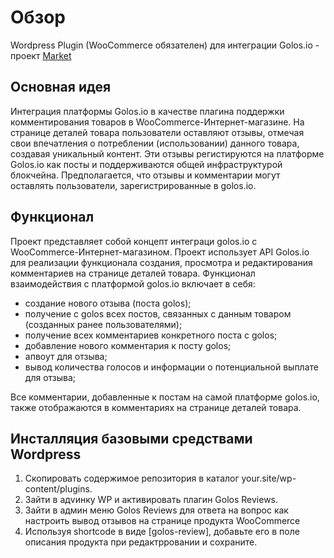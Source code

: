 # Обзор

Wordpress Plugin (WooCommerce обязателен) для интеграции Golos.io - проект [Market](https://golwp.wecandevelopit.com/)

## Основная идея

Интеграция платформы Golos.io в качестве плагина поддержки комментирования товаров в WooCommerce-Интернет-магазине. 
На странице деталей товара пользователи оставляют отзывы, отмечая свои впечатления о потреблении (использовании) данного товара, создавая уникальный контент. Эти отзывы регистируются на платформе Golos.io как посты и поддерживаются общей инфраструктурой блокчейна.
Предполагается, что отзывы и комментарии могут оставлять пользователи, зарегистрированные в golos.io.

## Функционал

Проект представляет собой концепт интеграци golos.io с  WooCommerce-Интернет-магазином. Проект использует API Golos.io для реализации функционала создания, просмотра и редактирования комментариев на странице деталей товара.
Функционал взаимодействия с платформой golos.io включает в себя:
- создание нового отзыва (поста golos);
- получение с golos всех постов, связанных с данным товаром (созданных ранее пользователями);
- получение всех комментариев конкретного поста с golos;
- добавление нового комментария к посту golos;
- апвоут для отзыва;
- вывод количества голосов и информации о потенциальной выплате для отзыва;

Все комментарии, добавленные к постам на самой платформе golos.io, также отображаются в комментариях на странице деталей товара.

## Инсталляция базовыми средствами Wordpress
1. Скопировать содержимое репозитория в каталог your.site/wp-content/plugins.
2. Зайти в адvинку WP и активировать плагин Golos Reviews.
3. Зайти в админ меню Golos Reviews для ответа на вопрос как настроить вывод отзывов на странице продукта WooCommerce
4. Используя shortcode в виде [golos-review], добавьте его в поле описания продукта при редактрровании и сохраните.
